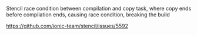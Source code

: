 Stencil race condition between compilation and copy task, where copy ends before compilation ends, causing race condition, breaking the build

https://github.com/ionic-team/stencil/issues/5592